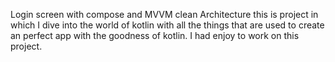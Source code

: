 Login screen with compose and MVVM clean Architecture 
this is project in which I dive into the world of kotlin with all the things that are used to create an perfect app with the goodness of kotlin. I had enjoy to work on this project.
